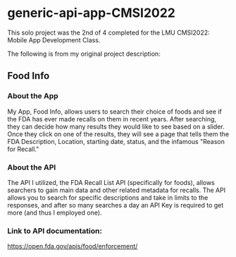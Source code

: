 # generic-api-app-CMSI2022

This solo project was the 2nd of 4 completed for the LMU CMSI2022: Mobile App Development Class.

The following is from my original project description:

## Food Info
### About the App
My App, Food Info, allows users to search their choice of foods and see if the FDA has ever made recalls on them in recent years. After searching, they can decide how many results they would like to see based on a slider. Once they click on one of the results, they will see a page that tells them the FDA Description, Location, starting date, status, and the infamous "Reason for Recall."

### About the API
The API I utilized, the FDA Recall List API (specifically for foods), allows searchers to gain main data and other related metadata for recalls. The API allows you to search for specific descriptions and take in limits to the responses, and after so many searches a day an API Key is required to get more (and thus I employed one).

### Link to API documentation:
https://open.fda.gov/apis/food/enforcement/
